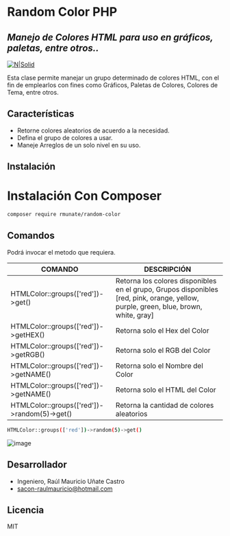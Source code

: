# Random Color PHP
## _Manejo de Colores HTML para uso en gráficos, paletas, entre otros.._

[![N|Solid](https://i.ibb.co/ZLzQTpm/Firma-Git-Hub.png)](#)

Esta clase permite manejar un grupo determinado de colores HTML, con el fin de emplearlos con fines como Gráficos, Paletas de Colores, Colores de Tema, entre otros.

## Características

-	Retorne colores aleatorios de acuerdo a la necesidad.
-	Defina el grupo de colores a usar.
-	Maneje Arreglos de un solo nivel en su uso.

## Instalación
# Instalación Con Composer

```sh
composer require rmunate/random-color
```
## Comandos

Podrá invocar el metodo que requiera.

| COMANDO | DESCRIPCIÓN |
| ----------- | ----------- |
| HTMLColor::groups(['red'])->get() | Retorna los colores disponibles en el grupo, Grupos disponibles [red, pink, orange, yellow, purple, green, blue, brown, white, gray] |
| HTMLColor::groups(['red'])->getHEX() | Retorna solo el Hex del Color |
| HTMLColor::groups(['red'])->getRGB() | Retorna solo el RGB del Color |
| HTMLColor::groups(['red'])->getNAME() | Retorna solo el Nombre del Color |
| HTMLColor::groups(['red'])->getNAME() | Retorna solo el HTML del Color |
| HTMLColor::groups(['red'])->random(5)->get() | Retorna la cantidad de colores aleatorios |

```sh
HTMLColor::groups(['red'])->random(5)->get()
```
![image](https://user-images.githubusercontent.com/91748598/189488638-0fec87e3-c34d-46f5-8a76-99c4d869b414.png)

## Desarrollador
- Ingeniero, Raúl Mauricio Uñate Castro
- sacon-raulmauricio@hotmail.com

## Licencia
MIT

